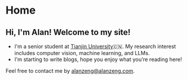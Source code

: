 # Home
## Hi, I'm Alan! Welcome to my site!

- I'm a senior student at [Tianjin University](https://www.tju.edu.cn/)🇨🇳. My research interest includes computer vision, machine learning, and LLMs.
- I'm starting to write blogs, hope you enjoy what you’re reading here!

Feel free to contact me by [alanzeng@alanzeng.com](alanzeng@alanzeng.com).
